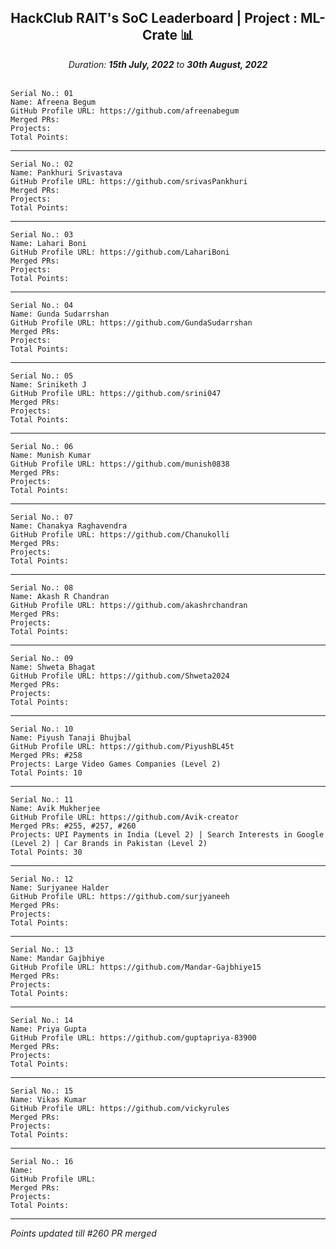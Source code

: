 <div align = 'center'>
  <h2> HackClub RAIT's SoC Leaderboard | Project : ML-Crate 📊 </h2>
  <i>Duration: <b>15th July, 2022</b> to <b>30th August, 2022</b></i>
  </div>
  
  </br>
  
  ```
  Serial No.: 01
  Name: Afreena Begum
  GitHub Profile URL: https://github.com/afreenabegum
  Merged PRs:
  Projects: 
  Total Points: 
  ```
  *************************************************
  ```
  Serial No.: 02
  Name: Pankhuri Srivastava
  GitHub Profile URL: https://github.com/srivasPankhuri
  Merged PRs:
  Projects: 
  Total Points: 
  ```
  ******************************************************
  ```
  Serial No.: 03
  Name: Lahari Boni
  GitHub Profile URL: https://github.com/LahariBoni
  Merged PRs:
  Projects: 
  Total Points: 
  ```
  ******************************************************
  ```
  Serial No.: 04
  Name: Gunda Sudarrshan
  GitHub Profile URL: https://github.com/GundaSudarrshan
  Merged PRs:
  Projects: 
  Total Points: 
  ```
  ******************************************************
  ```
  Serial No.: 05
  Name: Sriniketh J
  GitHub Profile URL: https://github.com/srini047
  Merged PRs:
  Projects: 
  Total Points: 
  ```
  ******************************************************
  ```
  Serial No.: 06
  Name: Munish Kumar
  GitHub Profile URL: https://github.com/munish0838
  Merged PRs:
  Projects: 
  Total Points: 
  ```
  ******************************************************
  ```
  Serial No.: 07
  Name: Chanakya Raghavendra
  GitHub Profile URL: https://github.com/Chanukolli
  Merged PRs:
  Projects: 
  Total Points: 
  ```
  ******************************************************
  ```
  Serial No.: 08
  Name: Akash R Chandran
  GitHub Profile URL: https://github.com/akashrchandran
  Merged PRs:
  Projects: 
  Total Points: 
  ```
  ******************************************************
  ```
  Serial No.: 09
  Name: Shweta Bhagat
  GitHub Profile URL: https://github.com/Shweta2024
  Merged PRs:
  Projects: 
  Total Points: 
  ```
  ******************************************************
  ```
  Serial No.: 10
  Name: Piyush Tanaji Bhujbal
  GitHub Profile URL: https://github.com/PiyushBL45t
  Merged PRs: #258
  Projects: Large Video Games Companies (Level 2)
  Total Points: 10
  ```
  ******************************************************
  ```
  Serial No.: 11
  Name: Avik Mukherjee 
  GitHub Profile URL: https://github.com/Avik-creator
  Merged PRs: #255, #257, #260
  Projects: UPI Payments in India (Level 2) | Search Interests in Google (Level 2) | Car Brands in Pakistan (Level 2)
  Total Points: 30
  ```
  ******************************************************
  ```
  Serial No.: 12
  Name: Surjyanee Halder
  GitHub Profile URL: https://github.com/surjyaneeh
  Merged PRs:
  Projects: 
  Total Points: 
  ```
  ******************************************************
  ```
  Serial No.: 13
  Name: Mandar Gajbhiye
  GitHub Profile URL: https://github.com/Mandar-Gajbhiye15
  Merged PRs:
  Projects: 
  Total Points: 
  ```
  ******************************************************
  ```
  Serial No.: 14
  Name: Priya Gupta
  GitHub Profile URL: https://github.com/guptapriya-83900
  Merged PRs:
  Projects: 
  Total Points: 
  ```
  ******************************************************
  ```
  Serial No.: 15
  Name: Vikas Kumar 
  GitHub Profile URL: https://github.com/vickyrules
  Merged PRs:
  Projects: 
  Total Points: 
  ```
  ******************************************************
  ```
  Serial No.: 16
  Name: 
  GitHub Profile URL: 
  Merged PRs:
  Projects: 
  Total Points: 
  ```
  ******************************************************
  
  _Points updated till #260 PR merged_

